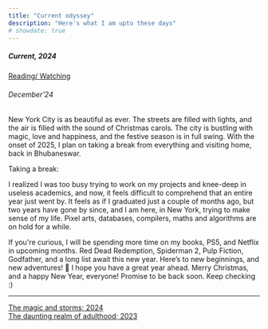 ```yaml
---
title: "Current odyssey"
description: "Here's what I am upto these days"
# showdate: true
---
```


##### Current, 2024

[Reading/ Watching](/reading.html)

<span class="update-date-time"></span>

###### December'24

New York City is as beautiful as ever. The streets are filled with lights, and the air is filled with the sound of Christmas carols. The city is bustling with magic, love and happiness, and the festive season is in full swing. With the onset of 2025, I plan on taking a break from everything and visiting home, back in Bhubaneswar.

Taking a break:

I realized I was too busy trying to work on my projects and knee-deep in useless academics, and now, it feels difficult to comprehend that an entire year just went by. It feels as if I graduated just a couple of months ago, but two years have gone by since, and I am here, in New York, trying to make sense of my life. Pixel arts, databases, compilers, maths and algorithms are on hold for a while.

If you're curious, I will be spending more time on my books, PS5, and Netflix in upcoming months. Red Dead Redemption, Spiderman 2, Pulp Fiction, Godfather, and a long list await this new year. Here’s to new beginnings, and new adventures! 🥂 I hope you have a great year ahead. Merry Christmas, and a happy New Year, everyone! Promise to be back soon. Keep checking :)

---

[The magic and storms; 2024](/blog/themagicandstorms.html)  
[The daunting realm of adulthood; 2023](/blog/thedauntingrealm.html)

